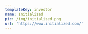 ```yaml
---
templateKey: investor
name: Initialized
pic: /img/initialized.png
url: 'https://www.initialized.com/'
---
```


